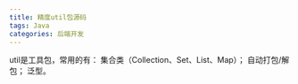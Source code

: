```yaml
---
title: 精度util包源码
tags: Java
categories: 后端开发
---
```


util是工具包，常用的有：
集合类（Collection、Set、List、Map）；
自动打包/解包；
泛型。
<!-- more -->
